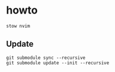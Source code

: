 # howto

`stow nvim`

## Update

```
git submodule sync --recursive
git submodule update --init --recursive
```
